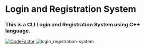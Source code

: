 # Login and Registration System
### This is a CLI Login and Registration System using C++ language.
[![CodeFactor](https://www.codefactor.io/repository/github/amxnbahl/login_registration-system/badge)](https://www.codefactor.io/repository/github/amxnbahl/login_registration-system)
![login_registration-system](https://socialify.git.ci/amxnbahl/login_registration-system/image?font=Inter&language=1&name=1&owner=1&stargazers=1&theme=Dark)
